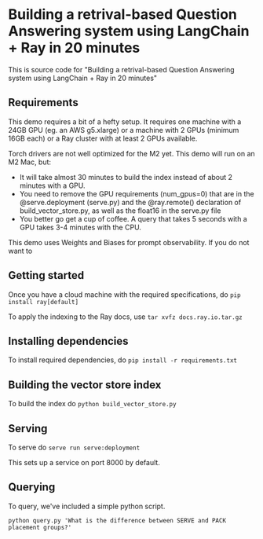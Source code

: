 # Building a retrival-based Question Answering system using LangChain + Ray in 20 minutes

This is source code for "Building a retrival-based Question Answering system using LangChain + Ray in 20 minutes"

## Requirements 

This demo requires a bit of a hefty setup. It requires one machine with a 24GB GPU (eg. an AWS g5.xlarge) or a machine with 2 GPUs 
(minimum 16GB each) or a Ray cluster with at least 2 GPUs available. 

Torch drivers are not well optimized for the M2 yet.  This demo will run on an M2 Mac, but: 

- It will take almost 30 minutes to build the index instead of about 2 minutes with a GPU. 
- You need to remove the GPU requirements (num_gpus=0) that are in the @serve.deployment (serve.py) and 
the @ray.remote() declaration of build_vector_store.py, as well as the float16 in the serve.py file 
- You better go get a cup of coffee. A query that takes 5 seconds with a GPU takes 3-4 minutes with the CPU. 

This demo uses Weights and Biases for prompt observability. If you do not want to 

## Getting started

Once you have a cloud machine with the required specifications, do `pip install ray[default]`

To apply the indexing to the Ray docs, use `tar xvfz docs.ray.io.tar.gz`

## Installing dependencies

To install required dependencies, do `pip install -r requirements.txt` 

## Building the vector store index

To build the index do `python build_vector_store.py`

## Serving

To serve do `serve run serve:deployment` 

This sets up a service on port 8000 by default. 

## Querying

To query, we've included a simple python script. 

`python query.py 'What is the difference between SERVE and PACK placement groups?'`

